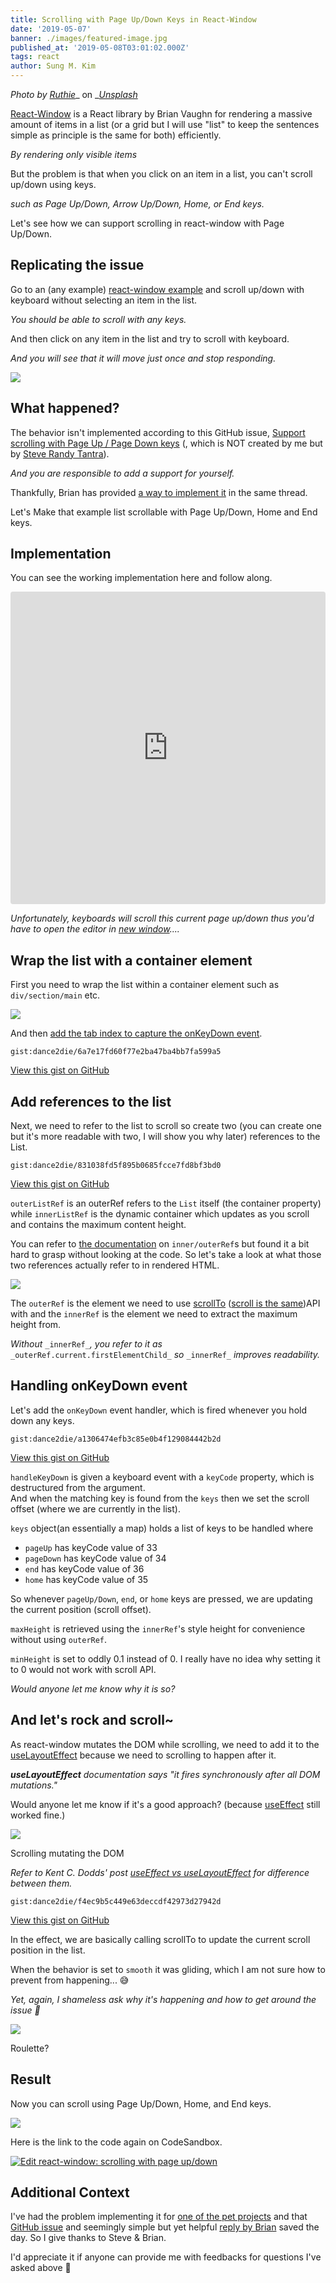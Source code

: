 ```yaml
---
title: Scrolling with Page Up/Down Keys in React-Window
date: '2019-05-07'
banner: ./images/featured-image.jpg
published_at: '2019-05-08T03:01:02.000Z'
tags: react
author: Sung M. Kim
---
```


_Photo by_ [_Ruthie_](https://unsplash.com/photos/a6mfMjCFkII?utm_source=unsplash&utm_medium=referral&utm_content=creditCopyText)_ on _[_Unsplash_](https://unsplash.com/search/photos/paper-roll?utm_source=unsplash&utm_medium=referral&utm_content=creditCopyText)

[React-Window](https://react-window.now.sh/) is a React library by Brian Vaughn for rendering a massive amount of items in a list (or a grid but I will use "list" to keep the sentences simple as principle is the same for both) efficiently.

_By rendering only visible items_

But the problem is that when you click on an item in a list, you can't scroll up/down using keys.

_such as Page Up/Down, Arrow Up/Down, Home, or End keys._

Let's see how we can support scrolling in react-window with Page Up/Down.

## Replicating the issue

Go to an (any example) [react-window example](https://react-window.now.sh/#/examples/list/scrolling-indicators) and scroll up/down with keyboard without selecting an item in the list.

_You should be able to scroll with any keys._

And then click on any item in the list and try to scroll with keyboard.

_And you will see that it will move just once and stop responding._

![](./images/2019-05-07_21-23-43.gif)

## What happened?

The behavior isn't implemented according to this GitHub issue, [Support scrolling with Page Up / Page Down keys](https://github.com/bvaughn/react-window/issues/46) (, which is NOT created by me but by [Steve Randy Tantra](https://github.com/steverandy)).

_And you are responsible to add a support for yourself._

Thankfully, Brian has provided [a way to implement it](https://github.com/bvaughn/react-window/issues/46#issuecomment-416073707) in the same thread.

Let's Make that example list scrollable with Page Up/Down, Home and End keys.

## Implementation

You can see the working implementation here and follow along.

<iframe src="https://codesandbox.io/embed/5zrw4xz04x?autoresize=1&amp;codemirror=1&amp;fontsize=14" title="react-window: scrolling with page up/down" style="width:100%; height:500px; border:0; border-radius: 4px; overflow:hidden;" sandbox="allow-modals allow-forms allow-popups allow-scripts allow-same-origin"></iframe>

_Unfortunately, keyboards will scroll this current page up/down thus you'd have to open the editor in_ [_new window_](https://codesandbox.io/s/5zrw4xz04x)_...._

## Wrap the list with a container element

First you need to wrap the list within a container element such as `div/section/main` etc.

![](./images/chrome_2019-05-07_21-54-17.png)

And then [add the tab index to capture the onKeyDown event](https://stackoverflow.com/a/44434971/4035).

``gist:dance2die/6a7e17fd60f77e2ba47ba4bb7fa599a5``

<a href="https://gist.github.com/dance2die/6a7e17fd60f77e2ba47ba4bb7fa599a5">View this gist on GitHub</a>

## Add references to the list

Next, we need to refer to the list to scroll so create two (you can create one but it's more readable with two, I will show you why later) references to the List.

``gist:dance2die/831038fd5f895b0685fcce7fd8bf3bd0``

<a href="https://gist.github.com/dance2die/831038fd5f895b0685fcce7fd8bf3bd0">View this gist on GitHub</a>

`outerListRef` is an outerRef refers to the `List` itself (the container property) while `innerListRef` is the dynamic container which updates as you scroll and contains the maximum content height.

You can refer to [the documentation](https://react-window.now.sh/#/api/FixedSizeList) on `inner/outerRef`s but found it a bit hard to grasp without looking at the code. So let's take a look at what those two references actually refer to in rendered HTML.

![](./images/explorer_2019-05-07_22-04-16-4.png)

The `outerRef` is the element we need to use [scrollTo](https://developer.mozilla.org/en-US/docs/Web/API/Window/scrollTo) ([scroll is the same](https://developer.mozilla.org/en-US/docs/Web/API/Window/scrollTo#Notes))API with and the `innerRef` is the element we need to extract the maximum height from.

_Without_ `_innerRef_`_, you refer to it as_ `_outerRef.current.firstElementChild_` _so_ `_innerRef_` _improves readability._

## Handling onKeyDown event

Let's add the `onKeyDown` event handler, which is fired whenever you hold down any keys.

``gist:dance2die/a1306474efb3c85e0b4f129084442b2d``

<a href="https://gist.github.com/dance2die/a1306474efb3c85e0b4f129084442b2d">View this gist on GitHub</a>

`handleKeyDown` is given a keyboard event with a `keyCode` property, which is destructured from the argument.  
And when the matching key is found from the `keys` then we set the scroll offset (where we are currently in the list).

`keys` object(an essentially a map) holds a list of keys to be handled where

- `pageUp` has keyCode value of 33
- `pageDown` has keyCode value of 34
- `end` has keyCode value of 36
- `home` has keyCode value of 35

So whenever `pageUp/Down`, `end`, or `home` keys are pressed, we are updating the current position (scroll offset).

`maxHeight` is retrieved using the `innerRef`'s style height for convenience without using `outerRef`.

`minHeight` is set to oddly 0.1 instead of 0. I really have no idea why setting it to 0 would not work with scroll API.

_Would anyone let me know why it is so?_

## And let's rock and scroll~

As react-window mutates the DOM while scrolling, we need to add it to the [useLayoutEffect](https://reactjs.org/docs/hooks-reference.html#uselayouteffect) because we need to scrolling to happen after it.

_**useLayoutEffect** documentation says "it fires synchronously after all DOM mutations."_  
  
Would anyone let me know if it's a good approach? (because [useEffect](https://reactjs.org/docs/hooks-reference.html#useeffect) still worked fine.)

![](./images/2019-05-07_22-33-23.gif)

Scrolling mutating the DOM

_Refer to Kent C. Dodds' post_ [_useEffect vs useLayoutEffect_](https://kentcdodds.com/blog/useeffect-vs-uselayouteffect) _for difference between them._

``gist:dance2die/f4ec9b5c449e63deccdf42973d27942d``

<a href="https://gist.github.com/dance2die/f4ec9b5c449e63deccdf42973d27942d">View this gist on GitHub</a>

In the effect, we are basically calling scrollTo to update the current scroll position in the list.

When the behavior is set to `smooth` it was gliding, which I am not sure how to prevent from happening... 😅

_Yet, again, I shameless ask why it's happening and how to get around the issue 🙏_

![](./images/2019-05-07_22-40-13.gif)

Roulette?

## Result

Now you can scroll using Page Up/Down, Home, and End keys.

![](./images/2019-05-07_22-43-18.gif)

Here is the link to the code again on CodeSandbox.

 [![Edit react-window: scrolling with page up/down](https://codesandbox.io/static/img/play-codesandbox.svg)](https://codesandbox.io/s/5zrw4xz04x?fontsize=14) 

## Additional Context

I've had the problem implementing it for [one of the pet projects](https://github.com/dance2die/undraw/blob/master/src/components/Images/Images.js) and that [GitHub issue](https://github.com/dance2die/undraw/blob/master/src/components/Images/Images.js) and seemingly simple but yet helpful [reply by Brian](https://github.com/bvaughn/react-window/issues/46#issuecomment-416073707) saved the day. So I give thanks to Steve & Brian.

I'd appreciate it if anyone can provide me with feedbacks for questions I've asked above 🙂

